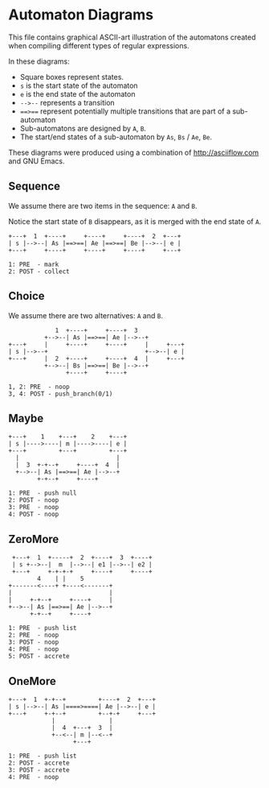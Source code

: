 # Automaton Diagrams

This file contains graphical ASCII-art illustration of the automatons
created when compiling different types of regular expressions.

In these diagrams:

- Square boxes represent states.
- `s` is the start state of the automaton
- `e` is the end state of the automaton
- `-->--` represents a transition
- `==>==` represent potentially multiple transitions that are part of a sub-automaton
- Sub-automatons are designed by `A`, `B`.
- The start/end states of a sub-automaton by `As`, `Bs` / `Ae`, `Be`.

These diagrams were produced using a combination of http://asciiflow.com and GNU Emacs.

## Sequence

We assume there are two items in the sequence: `A` and `B`.

Notice the start state of `B` disappears, as it is merged with the end state of `A`.

```
+---+  1  +----+     +----+     +----+  2  +---+
| s |-->--| As |==>==| Ae |==>==| Be |-->--| e |
+---+     +----+     +----+     +----+     +---+

1: PRE  - mark
2: POST - collect 
```

## Choice

We assume there are two alternatives: `A` and `B`.

```
             1  +----+     +----+  3
          +-->--| As |==>==| Ae |-->--+
+---+     |     +----+     +----+     |     +---+
| s |-->--+                           +-->--| e |
+---+     |  2  +----+     +----+  4  |     +---+
          +-->--| Bs |==>==| Be |-->--+
                +----+     +----+
                
1, 2: PRE  - noop
3, 4: POST - push_branch(0/1)
```

## Maybe

```
+---+    1    +---+    2    +---+
| s |---->----| m |---->----| e |
+---+         +---+         +---+
  |                           |
  |  3  +-+--+     +----+  4  |
  +-->--| As |==>==| Ae |-->--+
        +-+--+     +----+
        
1: PRE  - push null
2: POST - noop
3: PRE  - noop
4: POST - noop
```

## ZeroMore

```
 +---+  1  +-----+  2  +----+  3  +----+
 | s +-->--|  m  |-->--| e1 |-->--| e2 |
 +---+     +-+-+-+     +----+     +----+
        4    | |    5
+-------<----+ +----<-------+
|                           |
|     +-+--+     +----+     |
+-->--| As |==>==| Ae |-->--+
      +-+--+     +----+
 
1: PRE  - push list
2: PRE  - noop
3: POST - noop
4: PRE  - noop
5: POST - accrete
```

## OneMore

```
+---+  1  +-+--+         +----+  2  +---+
| s |-->--| As |====>====| Ae |-->--| e |
+---+     +-+--+         +--+-+     +---+
            |               |
            |  4  +---+  3  |
            +--<--| m |--<--+
                  +---+

1: PRE  - push list
2: POST - accrete
3: POST - accrete
4: PRE  - noop
```